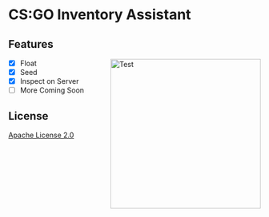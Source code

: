 # CS:GO Inventory Assistant

## Features

<a href="https://github.com/PryosCode/CSGOIA/blob/master/img/screenshot.png"><img align="right" alt="Test" width="300px" src="https://raw.githubusercontent.com/PryosCode/CSGOIA/master/img/screenshot.png"></a>

- [x] Float
- [x] Seed
- [x] Inspect on Server
- [ ] More Coming Soon

## License

[Apache License 2.0](https://github.com/PryosCode/CSGOIA/blob/master/LICENSE)